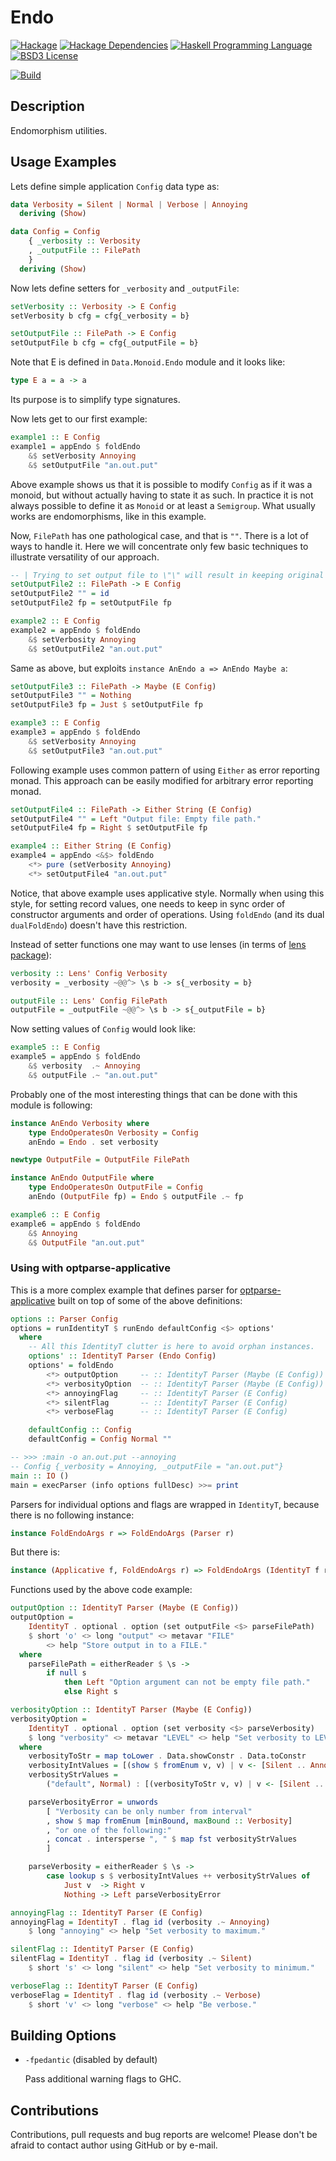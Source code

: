 # Endo

[![Hackage](http://img.shields.io/hackage/v/endo.svg)][Hackage: endo]
[![Hackage Dependencies](https://img.shields.io/hackage-deps/v/endo.svg)](http://packdeps.haskellers.com/reverse/endo)
[![Haskell Programming Language](https://img.shields.io/badge/language-Haskell-blue.svg)][Haskell.org]
[![BSD3 License](http://img.shields.io/badge/license-BSD3-brightgreen.svg)][tl;dr Legal: BSD3]

[![Build](https://travis-ci.org/trskop/endo.svg)](https://travis-ci.org/trskop/endo)


## Description

Endomorphism utilities.


## Usage Examples

Lets define simple application `Config` data type as:

````Haskell
data Verbosity = Silent | Normal | Verbose | Annoying
  deriving (Show)

data Config = Config
    { _verbosity :: Verbosity
    , _outputFile :: FilePath
    }
  deriving (Show)
````

Now lets define setters for `_verbosity` and `_outputFile`:

````Haskell
setVerbosity :: Verbosity -> E Config
setVerbosity b cfg = cfg{_verbosity = b}

setOutputFile :: FilePath -> E Config
setOutputFile b cfg = cfg{_outputFile = b}
````

Note that E is defined in `Data.Monoid.Endo` module and it looks like:

````Haskell
type E a = a -> a
````

Its purpose is to simplify type signatures.

Now lets get to our first example:

````Haskell
example1 :: E Config
example1 = appEndo $ foldEndo
    &$ setVerbosity Annoying
    &$ setOutputFile "an.out.put"
````

Above example shows us that it is possible to modify `Config` as if it was a
monoid, but without actually having to state it as such. In practice it is
not always possible to define it as `Monoid` or at least a `Semigroup`. What
usually works are endomorphisms, like in this example.

Now, `FilePath` has one pathological case, and that is `""`. There is a lot of
ways to handle it. Here we will concentrate only few basic techniques to
illustrate versatility of our approach.

````Haskell
-- | Trying to set output file to \"\" will result in keeping original value.
setOutputFile2 :: FilePath -> E Config
setOutputFile2 "" = id
setOutputFile2 fp = setOutputFile fp

example2 :: E Config
example2 = appEndo $ foldEndo
    &$ setVerbosity Annoying
    &$ setOutputFile2 "an.out.put"
````

Same as above, but exploits `instance AnEndo a => AnEndo Maybe a`:

````Haskell
setOutputFile3 :: FilePath -> Maybe (E Config)
setOutputFile3 "" = Nothing
setOutputFile3 fp = Just $ setOutputFile fp

example3 :: E Config
example3 = appEndo $ foldEndo
    &$ setVerbosity Annoying
    &$ setOutputFile3 "an.out.put"
````

Following example uses common pattern of using `Either` as error reporting
monad. This approach can be easily modified for arbitrary error reporting
monad.

````Haskell
setOutputFile4 :: FilePath -> Either String (E Config)
setOutputFile4 "" = Left "Output file: Empty file path."
setOutputFile4 fp = Right $ setOutputFile fp

example4 :: Either String (E Config)
example4 = appEndo <&$> foldEndo
    <*> pure (setVerbosity Annoying)
    <*> setOutputFile4 "an.out.put"
````

Notice, that above example uses applicative style. Normally when using this
style, for setting record values, one needs to keep in sync order of
constructor arguments and order of operations. Using `foldEndo` (and its
dual `dualFoldEndo`) doesn't have this restriction.

Instead of setter functions one may want to use lenses (in terms of
[lens package][Hackage: lens]):

````Haskell
verbosity :: Lens' Config Verbosity
verbosity = _verbosity ~@@^> \s b -> s{_verbosity = b}

outputFile :: Lens' Config FilePath
outputFile = _outputFile ~@@^> \s b -> s{_outputFile = b}
````

Now setting values of `Config` would look like:

````Haskell
example5 :: E Config
example5 = appEndo $ foldEndo
    &$ verbosity  .~ Annoying
    &$ outputFile .~ "an.out.put"
````

Probably one of the most interesting things that can be done with this
module is following:

````Haskell
instance AnEndo Verbosity where
    type EndoOperatesOn Verbosity = Config
    anEndo = Endo . set verbosity

newtype OutputFile = OutputFile FilePath

instance AnEndo OutputFile where
    type EndoOperatesOn OutputFile = Config
    anEndo (OutputFile fp) = Endo $ outputFile .~ fp

example6 :: E Config
example6 = appEndo $ foldEndo
    &$ Annoying
    &$ OutputFile "an.out.put"
````


### Using with optparse-applicative

This is a more complex example that defines parser for
[optparse-applicative][Hackage: optparse-applicative] built on top of some of
the above definitions:

````Haskell
options :: Parser Config
options = runIdentityT $ runEndo defaultConfig <$> options'
  where
    -- All this IdentityT clutter is here to avoid orphan instances.
    options' :: IdentityT Parser (Endo Config)
    options' = foldEndo
        <*> outputOption     -- :: IdentityT Parser (Maybe (E Config))
        <*> verbosityOption  -- :: IdentityT Parser (Maybe (E Config))
        <*> annoyingFlag     -- :: IdentityT Parser (E Config)
        <*> silentFlag       -- :: IdentityT Parser (E Config)
        <*> verboseFlag      -- :: IdentityT Parser (E Config)

    defaultConfig :: Config
    defaultConfig = Config Normal ""

-- >>> :main -o an.out.put --annoying
-- Config {_verbosity = Annoying, _outputFile = "an.out.put"}
main :: IO ()
main = execParser (info options fullDesc) >>= print
````

Parsers for individual options and flags are wrapped in `IdentityT`, because
there is no following instance:

````Haskell
instance FoldEndoArgs r => FoldEndoArgs (Parser r)
````

But there is:

````Haskell
instance (Applicative f, FoldEndoArgs r) => FoldEndoArgs (IdentityT f r)
````

Functions used by the above code example:

````Haskell
outputOption :: IdentityT Parser (Maybe (E Config))
outputOption =
    IdentityT . optional . option (set outputFile <$> parseFilePath)
    $ short 'o' <> long "output" <> metavar "FILE"
        <> help "Store output in to a FILE."
  where
    parseFilePath = eitherReader $ \s ->
        if null s
            then Left "Option argument can not be empty file path."
            else Right s

verbosityOption :: IdentityT Parser (Maybe (E Config))
verbosityOption =
    IdentityT . optional . option (set verbosity <$> parseVerbosity)
    $ long "verbosity" <> metavar "LEVEL" <> help "Set verbosity to LEVEL."
  where
    verbosityToStr = map toLower . Data.showConstr . Data.toConstr
    verbosityIntValues = [(show $ fromEnum v, v) | v <- [Silent .. Annoying]]
    verbosityStrValues =
        ("default", Normal) : [(verbosityToStr v, v) | v <- [Silent .. Annoying]]

    parseVerbosityError = unwords
        [ "Verbosity can be only number from interval"
        , show $ map fromEnum [minBound, maxBound :: Verbosity]
        , "or one of the following:"
        , concat . intersperse ", " $ map fst verbosityStrValues
        ]

    parseVerbosity = eitherReader $ \s ->
        case lookup s $ verbosityIntValues ++ verbosityStrValues of
            Just v  -> Right v
            Nothing -> Left parseVerbosityError

annoyingFlag :: IdentityT Parser (E Config)
annoyingFlag = IdentityT . flag id (verbosity .~ Annoying)
    $ long "annoying" <> help "Set verbosity to maximum."

silentFlag :: IdentityT Parser (E Config)
silentFlag = IdentityT . flag id (verbosity .~ Silent)
    $ short 's' <> long "silent" <> help "Set verbosity to minimum."

verboseFlag :: IdentityT Parser (E Config)
verboseFlag = IdentityT . flag id (verbosity .~ Verbose)
    $ short 'v' <> long "verbose" <> help "Be verbose."
````


## Building Options

* `-fpedantic` (disabled by default)

  Pass additional warning flags to GHC.


## Contributions

Contributions, pull requests and bug reports are welcome! Please don't be
afraid to contact author using GitHub or by e-mail.



[Hackage: endo]:
  http://hackage.haskell.org/package/endo
  "endo package on Hackage"
[Hackage: lens]:
  http://hackage.haskell.org/package/lens
  "lens package on Hackage"
[Hackage: optparse-applicative]:
  http://hackage.haskell.org/package/optparse-applicative
  "optparse-applicative package on Hackage"
[Haskell.org]:
  http://www.haskell.org
  "The Haskell Programming Language"
[tl;dr Legal: BSD3]:
  https://tldrlegal.com/license/bsd-3-clause-license-%28revised%29
  "BSD 3-Clause License (Revised)"
